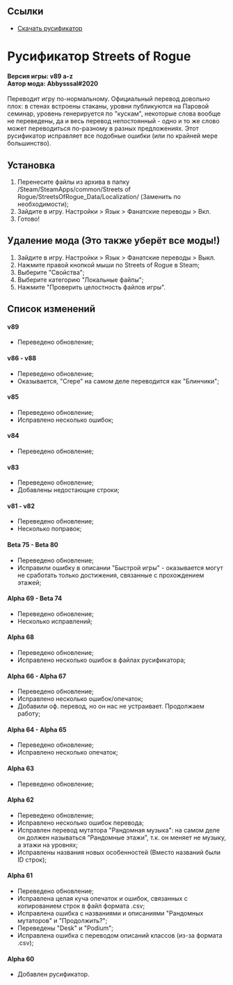 ## Ссылки ##

* [Скачать русификатор](https://github.com/Abbysssal/SoR-Rus/releases)

# Русификатор Streets of Rogue
#### Версия игры: v89 a-z<br/>Автор мода: Abbysssal#2020 ####
Переводит игру по-нормальному. Официальный перевод довольно плох: в стенах встроены стаканы, уровни публикуются на Паровой семинар, уровень генерируется по "кускам", некоторые слова вообще не переведены, да и весь перевод непостоянный - одно и то же слово может переводиться по-разному в разных предложениях. Этот русификатор исправляет все подобные ошибки (или по крайней мере большинство).

## Установка ##
1.  Перенесите файлы из архива в папку /Steam/SteamApps/common/Streets of Rogue/StreetsOfRogue_Data/Localization/ (Заменить по необходимости);
2.  Зайдите в игру. Настройки > Язык > Фанатские переводы > Вкл.
3.  Готово!

## Удаление мода (Это также уберёт все моды!) ##
1.  Зайдите в игру. Настройки > Язык > Фанатские переводы > Выкл.
2.  Нажмите правой кнопкой мыши по Streets of Rogue в Steam;
3.  Выберите "Свойства";
4.  Выберите категорию "Локальные файлы";
5.  Нажмите "Проверить целостность файлов игры".

## Список изменений ##

#### v89 ####
* Переведено обновление;
#### v86 - v88 ####
* Переведено обновление;
* Оказывается, "Crepe" на самом деле переводится как "Блинчики";
#### v85 ####
* Переведено обновление;
* Исправлено несколько ошибок;
#### v84 ####
* Переведено обновление;
#### v83 ####
* Переведено обновление;
* Добавлены недостающие строки;
#### v81 - v82 ####
* Переведено обновление;
* Несколько поправок;
#### Beta 75 - Beta 80 ####
* Переведено обновление;
* Исправили ошибку в описании "Быстрой игры" - оказывается могут не сработать только достижения, связанные с прохождением этажей;
#### Alpha 69 - Beta 74 ####
* Переведено обновление;
* Несколько исправлений;
#### Alpha 68 ####
* Переведено обновление;
* Исправлено несколько ошибок в файлах русификатора;
#### Alpha 66 - Alpha 67 ####
* Переведено обновление;
* Исправлено несколько ошибок/опечаток;
* Добавили оф. перевод, но он нас не устраивает. Продолжаем работу;
#### Alpha 64 - Alpha 65 ####
* Переведено обновление;
* Исправлено несколько опечаток;
#### Alpha 63 ####
* Переведено обновление;
#### Alpha 62 ####
* Переведено обновление;
* Исправлено несколько ошибок перевода;
* Исправлен перевод мутатора "Рандомная музыка": на самом деле он должен называться "Рандомные этажи", т.к. он меняет не музыку, а этажи на уровнях;
* Исправлены названия новых особенностей (Вместо названий были ID строк);
#### Alpha 61 ####
* Переведено обновление;
* Исправлена целая куча опечаток и ошибок, связанных с копированием строк в файл формата .csv;
* Исправлена ошибка с названиями и описаниями "Рандомных мутаторов" и "Продолжить?";
* Переведены "Desk" и "Podium";
* Исправлена ошибка с переводом описаний классов (из-за формата .csv);
#### Alpha 60 ####
* Добавлен русификатор.
